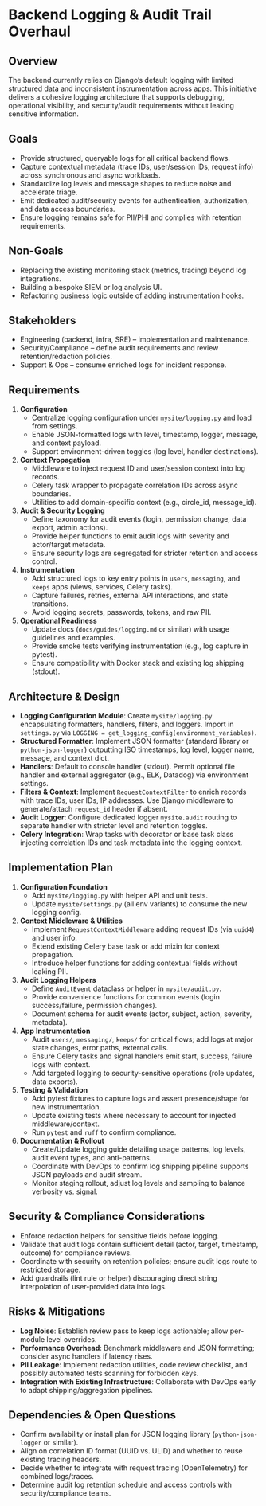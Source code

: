 # Backend Logging & Audit Trail Overhaul

## Overview
The backend currently relies on Django’s default logging with limited structured data and inconsistent instrumentation across apps. This initiative delivers a cohesive logging architecture that supports debugging, operational visibility, and security/audit requirements without leaking sensitive information.

## Goals
- Provide structured, queryable logs for all critical backend flows.
- Capture contextual metadata (trace IDs, user/session IDs, request info) across synchronous and async workloads.
- Standardize log levels and message shapes to reduce noise and accelerate triage.
- Emit dedicated audit/security events for authentication, authorization, and data access boundaries.
- Ensure logging remains safe for PII/PHI and complies with retention requirements.

## Non-Goals
- Replacing the existing monitoring stack (metrics, tracing) beyond log integrations.
- Building a bespoke SIEM or log analysis UI.
- Refactoring business logic outside of adding instrumentation hooks.

## Stakeholders
- Engineering (backend, infra, SRE) – implementation and maintenance.
- Security/Compliance – define audit requirements and review retention/redaction policies.
- Support & Ops – consume enriched logs for incident response.

## Requirements
1. **Configuration**
   - Centralize logging configuration under `mysite/logging.py` and load from settings.
   - Enable JSON-formatted logs with level, timestamp, logger, message, and context payload.
   - Support environment-driven toggles (log level, handler destinations).
2. **Context Propagation**
   - Middleware to inject request ID and user/session context into log records.
   - Celery task wrapper to propagate correlation IDs across async boundaries.
   - Utilities to add domain-specific context (e.g., circle_id, message_id).
3. **Audit & Security Logging**
   - Define taxonomy for audit events (login, permission change, data export, admin actions).
   - Provide helper functions to emit audit logs with severity and actor/target metadata.
   - Ensure security logs are segregated for stricter retention and access control.
4. **Instrumentation**
   - Add structured logs to key entry points in `users`, `messaging`, and `keeps` apps (views, services, Celery tasks).
   - Capture failures, retries, external API interactions, and state transitions.
   - Avoid logging secrets, passwords, tokens, and raw PII.
5. **Operational Readiness**
   - Update docs (`docs/guides/logging.md` or similar) with usage guidelines and examples.
   - Provide smoke tests verifying instrumentation (e.g., log capture in pytest).
   - Ensure compatibility with Docker stack and existing log shipping (stdout).

## Architecture & Design
- **Logging Configuration Module**: Create `mysite/logging.py` encapsulating formatters, handlers, filters, and loggers. Import in `settings.py` via `LOGGING = get_logging_config(environment_variables)`.
- **Structured Formatter**: Implement JSON formatter (standard library or `python-json-logger`) outputting ISO timestamps, log level, logger name, message, and context dict.
- **Handlers**: Default to console handler (stdout). Permit optional file handler and external aggregator (e.g., ELK, Datadog) via environment settings.
- **Filters & Context**: Implement `RequestContextFilter` to enrich records with trace IDs, user IDs, IP addresses. Use Django middleware to generate/attach `request_id` header if absent.
- **Audit Logger**: Configure dedicated logger `mysite.audit` routing to separate handler with stricter level and retention toggles.
- **Celery Integration**: Wrap tasks with decorator or base task class injecting correlation IDs and task metadata into the logging context.

## Implementation Plan
1. **Configuration Foundation**
   - Add `mysite/logging.py` with helper API and unit tests.
   - Update `mysite/settings.py` (all env variants) to consume the new logging config.
2. **Context Middleware & Utilities**
   - Implement `RequestContextMiddleware` adding request IDs (via `uuid4`) and user info.
   - Extend existing Celery base task or add mixin for context propagation.
   - Introduce helper functions for adding contextual fields without leaking PII.
3. **Audit Logging Helpers**
   - Define `AuditEvent` dataclass or helper in `mysite/audit.py`.
   - Provide convenience functions for common events (login success/failure, permission changes).
   - Document schema for audit events (actor, subject, action, severity, metadata).
4. **App Instrumentation**
   - Audit `users/`, `messaging/`, `keeps/` for critical flows; add logs at major state changes, error paths, external calls.
   - Ensure Celery tasks and signal handlers emit start, success, failure logs with context.
   - Add targeted logging to security-sensitive operations (role updates, data exports).
5. **Testing & Validation**
   - Add pytest fixtures to capture logs and assert presence/shape for new instrumentation.
   - Update existing tests where necessary to account for injected middleware/context.
   - Run `pytest` and `ruff` to confirm compliance.
6. **Documentation & Rollout**
   - Create/Update logging guide detailing usage patterns, log levels, audit event types, and anti-patterns.
   - Coordinate with DevOps to confirm log shipping pipeline supports JSON payloads and audit stream.
   - Monitor staging rollout, adjust log levels and sampling to balance verbosity vs. signal.

## Security & Compliance Considerations
- Enforce redaction helpers for sensitive fields before logging.
- Validate that audit logs contain sufficient detail (actor, target, timestamp, outcome) for compliance reviews.
- Coordinate with security on retention policies; ensure audit logs route to restricted storage.
- Add guardrails (lint rule or helper) discouraging direct string interpolation of user-provided data into logs.

## Risks & Mitigations
- **Log Noise**: Establish review pass to keep logs actionable; allow per-module level overrides.
- **Performance Overhead**: Benchmark middleware and JSON formatting; consider async handlers if latency rises.
- **PII Leakage**: Implement redaction utilities, code review checklist, and possibly automated tests scanning for forbidden keys.
- **Integration with Existing Infrastructure**: Collaborate with DevOps early to adapt shipping/aggregation pipelines.

## Dependencies & Open Questions
- Confirm availability or install plan for JSON logging library (`python-json-logger` or similar).
- Align on correlation ID format (UUID vs. ULID) and whether to reuse existing tracing headers.
- Decide whether to integrate with request tracing (OpenTelemetry) for combined logs/traces.
- Determine audit log retention schedule and access controls with security/compliance teams.

